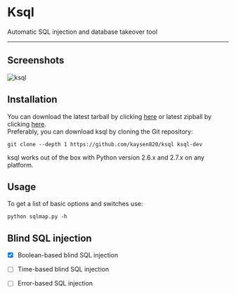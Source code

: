# Ksql
Automatic SQL injection and database takeover tool<br>

------

## Screenshots
![ksql](http://www.xujiantao.com/public/images/ksql.jpg)


## Installation
You can download the latest tarball by clicking [here](https://github.com/kaysen820/ksql/tarball/master) or latest zipball by clicking [here](https://github.com/kaysen820/ksql/zipball/master).<br>
Preferably, you can download ksql by cloning the Git repository:<br>
```
git clone --depth 1 https://github.com/kaysen820/ksql ksql-dev
```
ksql works out of the box with Python version 2.6.x and 2.7.x on any platform.


## Usage
To get a list of basic options and switches use:<br>
```
python sqlmap.py -h
```

## Blind SQL injection
- [x] Boolean-based blind SQL injection
- [ ] Time-based blind SQL injection
- [ ] Error-based SQL injection

